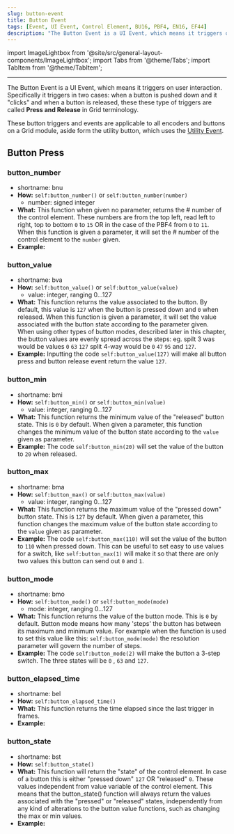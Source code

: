 ```yaml
---
slug: button-event
title: Button Event
tags: [Event, UI Event, Control Element, BU16, PBF4, EN16, EF44]
description: "The Button Event is a UI Event, which means it triggers on user interaction." 
---
```


import ImageLightbox from '@site/src/general-layout-components/ImageLightbox';
import Tabs from '@theme/Tabs';
import TabItem from '@theme/TabItem';

---

<Tabs queryString="tab">
<TabItem value="About Button Event" label="About Button Event" default>


The Button Event is a UI Event, which means it triggers on user interaction. Specifically it triggers in two cases: when a button is pushed down and it "clicks" and when a button is released, these these type of triggers are called **Press and Release** in Grid terminology.

These button triggers and events are applicable to all encoders and buttons on a Grid module, aside form the utility button, which uses the [Utility Event](../system-events/utility-event).

</TabItem>
<TabItem value="Reference Manual Entry" label="Reference Manual Entry">


## Button Press

### button_number
- shortname: bnu
- **How:** `self:button_number()` or `self:button_number(number)`
  - number: signed integer
- **What:** This function when given no parameter, returns the # number of the control element. These numbers are from the top left, read left to right, top to bottom `0` to `15` OR in the case of the PBF4 from `0` to `11`. 
  When this function is given a parameter, it will set the # number of the control element to the `number` given.
- **Example:**


### button_value
- shortname: bva
- **How:** `self:button_value()` or `self:button_value(value)`
  - value: integer, ranging 0...127
- **What:** This function returns the value associated to the button. By default, this value is `127` when the button is pressed down and `0` when released.
  When this function is given a parameter, it will set the value associated with the button state according to the parameter given.
  When using other types of button modes, described later in this chapter, the button values are evenly spread across the steps: eg. spilt 3 was would be values `0` `63` `127` split 4-way would be `0` `47` `95` and `127`.
- **Example:** Inputting the code `self:button_value(127)` will make all button press and  button release event return the value `127`.


### button_min 
- shortname: bmi
- **How:** `self:button_min()` or `self:button_min(value)`
    - value: integer, ranging 0...127
- **What:** This function returns the minimum value of the "released" button state. This is `0` by default.
  When given a parameter, this function changes the minimum value of the button state according to the `value` given as parameter.
- **Example:** The code `self:button_min(20)` will set the value of the button to `20` when released.


### button_max
- shortname: bma
- **How:** `self:button_max()` or `self:button_max(value)`
    - value: integer, ranging 0...127
- **What:** This function returns the maximum value of the "pressed down" button state. This is `127` by default.
  When given a parameter, this function changes the maximum value of the button state according to the `value` given as parameter.
- **Example:** The code `self:button_max(110)` will set the value of the button to `110` when pressed down. This can be useful to set easy to use values for a switch, like `self:button_max(1)` will make it so that there are only two values this button can send out `0` and `1`.


### button_mode
- shortname: bmo
- **How:** `self:button_mode()` or `self:button_mode(mode)`
    - mode: integer, ranging 0...127
- **What:** This function returns the value of the button mode. This is `0` by default. Button mode means how many 'steps' the button has between its maximum and minimum value. For example when the function is used to set this value like this: `self:button_mode(mode)` the resolution parameter will govern the number of steps.
- **Example:** The code `self:button_mode(2)` will make the button a 3-step switch. The three states will be `0` , `63` and `127`.


### button_elapsed_time
- shortname: bel
- **How:** `self:button_elapsed_time()`
- **What:** This function returns the time elapsed since the last trigger in frames.
- **Example:**


### button_state
- shortname: bst
- **How:** `self:button_state()`
- **What:** This function will return the "state" of the control element. In case of a button this is either "pressed down" `127`  OR "released" `0`. These values independent from value variable of the control element. This means that the button_state() function will always return the values associated with the "pressed" or "released" states, independently from any kind of alterations to the button value functions, such as changing the max or min values.
- **Example:**





</TabItem>
</Tabs>


